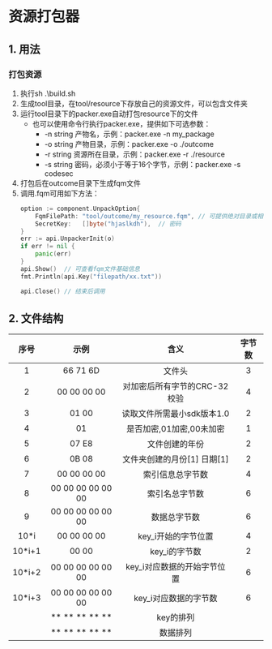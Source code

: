 ﻿# 资源打包器
## 1. 用法
### 打包资源
1. 执行sh .\build.sh
2. 生成tool目录，在tool/resource下存放自己的资源文件，可以包含文件夹
3. 运行tool目录下的packer.exe自动打包resource下的文件
    - 也可以使用命令行执行packer.exe，提供如下可选参数：
      -   -n string
           产物名，示例：packer.exe -n my_package
      -  -o string
           产物目录，示例：packer.exe -o ./outcome
      -  -r string
           资源所在目录，示例：packer.exe -r ./resource
      -  -s string
           密码，必须小于等于16个字节，示例：packer.exe -s codesec
4. 打包后在outcome目录下生成fqm文件
5. 调用.fqm可用如下方法：
    ```go
    option := component.UnpackOption{
        FqmFilePath: "tool/outcome/my_resource.fqm", // 可提供绝对目录或相对目录
        SecretKey:   []byte("hjaslkdh"),  // 密码
	}
	err := api.UnpackerInit(o)
	if err != nil {
        panic(err)  
	}
	api.Show()  // 可查看fqm文件基础信息
    fmt.Println(api.Key("filepath/xx.txt"))

	api.Close() // 结束后调用
    ```

## 2. 文件结构
|序号|示例|含义|字节数|
|:--:|:--:|:--:|:--:|
|1|66 71 6D|文件头|3|
|2|00 00 00 00|对加密后所有字节的CRC-32校验|4|
|3|01 00|读取文件所需最小sdk版本1.0|2|
|4|01|是否加密,01加密,00未加密|1|
|5|07 E8|文件创建的年份|2|
|6|0B 08|文件夹创建的月份[1] 日期[1]|2|
|7|00 00 00 00|索引信息总字节数|4|
|8|00 00 00 00 00 00|索引名总字节数|6|
|9|00 00 00 00 00 00|数据总字节数|6|
|10*i|00 00 00 00|key_i开始的字节位置|4|
|10*i+1|00 00|key_i的字节数|2|
|10*i+2|00 00 00 00 00 00|key_i对应数据的开始字节位置|6|
|10*i+3|00 00 00 00 00 00|key_i对应数据的字节数|6|
||** ** ** ** **|key的排列||
||** ** ** ** **|数据排列||

